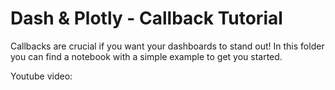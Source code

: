 # Dash & Plotly - Callback Tutorial

Callbacks are crucial if you want your dashboards to stand out!
In this folder you can find a notebook with a simple example to get you started.

Youtube video: 
